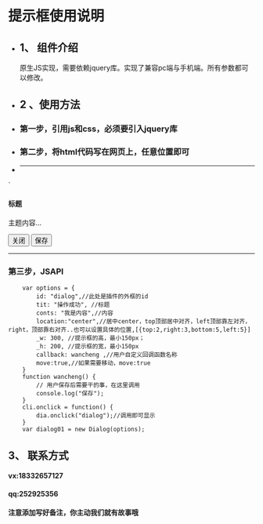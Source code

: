 # 提示框使用说明 #
+ ## 1、 组件介绍 ##
	原生JS实现，需要依赖jquery库。实现了兼容pc端与手机端。所有参数都可以修改。
+ ## 2 、使用方法
+ ### 第一步，引用js和css，必须要引入jquery库 ###
+ ### 第二步，将html代码写在网页上，任意位置即可 ###
+ ***
`	
			<div class="content">
				<div class="dialog" id="dialog">
					<div class="dialog-content">
						<div class="dialog-header">
							<h4 class="da-title">标题</h4>
						</div>
						<div class="dialog-body">
							<p>主题内容...</p>
						</div>
						<div class="dialog-footer">
							<button type="button" class="close">关闭</button>
							<button type="button" class="save">保存</button>
						</div>
					</div>
				</div>
			</div>																																																																																																													
		
***
### 第三步，JSAPI ###
		var options = {
			id: "dialog",//此处是插件的外框的id
			tit: "操作成功", //标题
			conts: "我是内容",//内容
			location:"center",//居中center，top顶部居中对齐，left顶部靠左对齐，right，顶部靠右对齐..也可以设置具体的位置,[{top:2,right:3,bottom:5,left:5}]
			_w: 300, //提示框的高，最小150px；
			_h: 200, //提示框的宽，最小150px
			callback: wancheng ,//用户自定义回调函数名称
			move:true,//如果需要移动，move:true
		}
		function wancheng() {
			// 用户保存后需要干的事，在这里调用
			console.log("保存");
		}
		cli.onclick = function() {
			dia.onclick("dialog");//调用即可显示
		}
		var dialog01 = new Dialog(options);
	
## 3、 联系方式 ##
#### vx:18332657127 
#### qq:252925356 
#### 注意添加写好备注，你主动我们就有故事哦 
